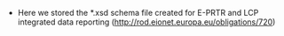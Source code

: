 * Here we stored the *.xsd schema file created for E-PRTR and LCP integrated data reporting (http://rod.eionet.europa.eu/obligations/720)